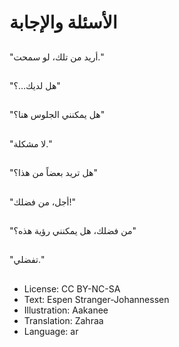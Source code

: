 # الأسئلة والإجابة

##
"أريد من تلك، لو سمحت."

##
"هل لديك…؟"

##
"هل يمكنني الجلوس هنا؟"

##
"لا مشكلة."

##
"هل تريد بعضاً من هذا؟"

##
"أجل، من فضلك!"

##
"من فضلك، هل يمكنني رؤية هذه؟"

##
"تفضلي."

##
* License: CC BY-NC-SA
* Text: Espen Stranger-Johannessen
* Illustration: Aakanee
* Translation: Zahraa
* Language: ar
